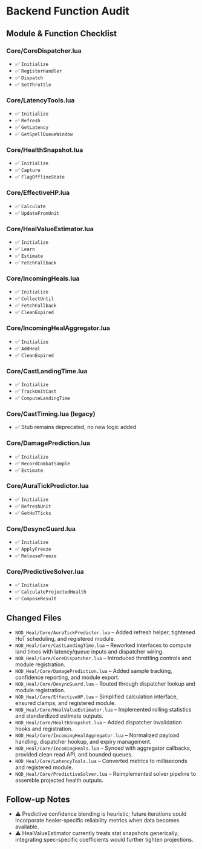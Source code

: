 # Backend Function Audit

## Module & Function Checklist

### Core/CoreDispatcher.lua
- ✅ `Initialize`
- ✅ `RegisterHandler`
- ✅ `Dispatch`
- ✅ `SetThrottle`

### Core/LatencyTools.lua
- ✅ `Initialize`
- ✅ `Refresh`
- ✅ `GetLatency`
- ✅ `GetSpellQueueWindow`

### Core/HealthSnapshot.lua
- ✅ `Initialize`
- ✅ `Capture`
- ✅ `FlagOfflineState`

### Core/EffectiveHP.lua
- ✅ `Calculate`
- ✅ `UpdateFromUnit`

### Core/HealValueEstimator.lua
- ✅ `Initialize`
- ✅ `Learn`
- ✅ `Estimate`
- ✅ `FetchFallback`

### Core/IncomingHeals.lua
- ✅ `Initialize`
- ✅ `CollectUntil`
- ✅ `FetchFallback`
- ✅ `CleanExpired`

### Core/IncomingHealAggregator.lua
- ✅ `Initialize`
- ✅ `AddHeal`
- ✅ `CleanExpired`

### Core/CastLandingTime.lua
- ✅ `Initialize`
- ✅ `TrackUnitCast`
- ✅ `ComputeLandingTime`

### Core/CastTiming.lua (legacy)
- ✅ Stub remains deprecated, no new logic added

### Core/DamagePrediction.lua
- ✅ `Initialize`
- ✅ `RecordCombatSample`
- ✅ `Estimate`

### Core/AuraTickPredictor.lua
- ✅ `Initialize`
- ✅ `RefreshUnit`
- ✅ `GetHoTTicks`

### Core/DesyncGuard.lua
- ✅ `Initialize`
- ✅ `ApplyFreeze`
- ✅ `ReleaseFreeze`

### Core/PredictiveSolver.lua
- ✅ `Initialize`
- ✅ `CalculateProjectedHealth`
- ✅ `ComposeResult`

## Changed Files
- `NOD_Heal/Core/AuraTickPredictor.lua` – Added refresh helper, tightened HoT scheduling, and registered module.
- `NOD_Heal/Core/CastLandingTime.lua` – Reworked interfaces to compute land times with latency/queue inputs and dispatcher wiring.
- `NOD_Heal/Core/CoreDispatcher.lua` – Introduced throttling controls and module registration.
- `NOD_Heal/Core/DamagePrediction.lua` – Added sample tracking, confidence reporting, and module export.
- `NOD_Heal/Core/DesyncGuard.lua` – Routed through dispatcher lookup and module registration.
- `NOD_Heal/Core/EffectiveHP.lua` – Simplified calculation interface, ensured clamps, and registered module.
- `NOD_Heal/Core/HealValueEstimator.lua` – Implemented rolling statistics and standardized estimate outputs.
- `NOD_Heal/Core/HealthSnapshot.lua` – Added dispatcher invalidation hooks and registration.
- `NOD_Heal/Core/IncomingHealAggregator.lua` – Normalized payload handling, dispatcher hookup, and expiry management.
- `NOD_Heal/Core/IncomingHeals.lua` – Synced with aggregator callbacks, provided clean read API, and bounded queues.
- `NOD_Heal/Core/LatencyTools.lua` – Converted metrics to milliseconds and registered module.
- `NOD_Heal/Core/PredictiveSolver.lua` – Reimplemented solver pipeline to assemble projected health outputs.

## Follow-up Notes
- ⚠️ Predictive confidence blending is heuristic; future iterations could incorporate healer-specific reliability metrics when data becomes available.
- ⚠️ HealValueEstimator currently treats stat snapshots generically; integrating spec-specific coefficients would further tighten projections.

